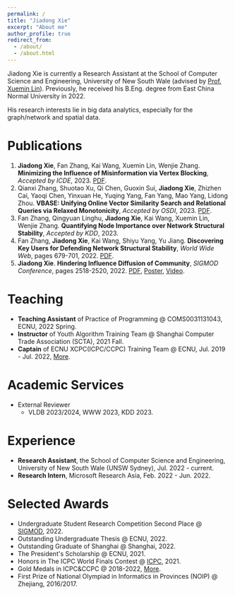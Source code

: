 ```yaml
---
permalink: /
title: "Jiadong Xie"
excerpt: "About me"
author_profile: true
redirect_from: 
  - /about/
  - /about.html
---
```


Jiadong Xie is currently a Research Assistant at the School of Computer Science and Engineering, University of New South Wale (advised by [Prof. Xuemin Lin](http://www.cse.unsw.edu.au/~lxue/)). Previously, he received his B.Eng. degree from East China Normal University in 2022.

His research interests lie in big data analytics, especially for the graph/network and spatial data.


Publications
======
1. **Jiadong Xie**, Fan Zhang, Kai Wang, Xuemin Lin, Wenjie Zhang. **Minimizing the Influence of Misinformation via Vertex Blocking**, *Accepted by ICDE*, 2023. [PDF](/files/paper/%5Bicde23%5DInfluence%20Minimization.pdf).
2. Qianxi Zhang, Shuotao Xu, Qi Chen, Guoxin Sui, **Jiadong Xie**, Zhizhen Cai, Yaoqi Chen, Yinxuan He, Yuqing Yang, Fan Yang, Mao Yang, Lidong Zhou. **VBASE: Unifying Online Vector Similarity Search and Relational Queries via Relaxed Monotonicity**, *Accepted by OSDI*, 2023. [PDF](/files/paper/%5Bosdi23%5Dmulti-topk.pdf).
3. Fan Zhang, Qingyuan Linghu, **Jiadong Xie**, Kai Wang, Xuemin Lin, Wenjie Zhang. **Quantifying Node Importance over Network Structural Stability**, *Accepted by KDD*, 2023.
4. Fan Zhang, **Jiadong Xie**, Kai Wang, Shiyu Yang, Yu Jiang. **Discovering Key Users for Defending Network Structural Stability**, *World Wide Web*, pages 679-701, 2022. [PDF](/files/paper/%5Bwwwj22%5Dcollapse%20coreness.pdf).
5. **Jiadong Xie**. **Hindering Influence Diffusion of Community**, *SIGMOD Conference*, pages 2518-2520, 2022. [PDF](/files/paper/%5Bsigmod22%5DHindering%20Influence%20Diffusion%20of%20Community.pdf), [Poster](/files/attachments/Jiadong_Xie_Poster.pdf), [Video](/files/attachments/Jiadong_Xie_pre_video.mp4).


Teaching
======

- **Teaching Assistant** of Practice of Programming @ COMS0031131043, ECNU, 2022 Spring.
- **Instructor** of Youth Algorithm Training Team @ Shanghai Computer Trade Association (SCTA), 2021 Fall.
- **Captain** of ECNU XCPC(ICPC/CCPC) Training Team @ ECNU, Jul. 2019 - Jul. 2022, [More](/competition/).


Academic Services
======
- External Reviewer
  - VLDB 2023/2024, WWW 2023, KDD 2023.


Experience
======
- **Research Assistant**, the School of Computer Science and Engineering, University of New South Wale (UNSW Sydney), Jul. 2022 - current.
- **Research Intern**, Microsoft Research Asia, Feb. 2022 - Jun. 2022.

Selected Awards
======
- Undergraduate Student Research Competition Second Place @ [SIGMOD](/files/awards/Sigmod2022-certificate.pdf), 2022.
- Outstanding Undergraduate Thesis @ ECNU, 2022.
- Outstanding Graduate of Shanghai @ Shanghai, 2022.
- The President's Scholarship @ ECNU, 2021.
- Honors in The ICPC World Finals Contest @ [ICPC](/files/awards/2020-Invitational-PLACE.pdf), 2021.
- Gold Medals in ICPC&CCPC @ 2018-2022, [More](/competition/).
- First Prize of National Olympiad in Informatics in Provinces (NOIP) @ Zhejiang, 2016/2017.